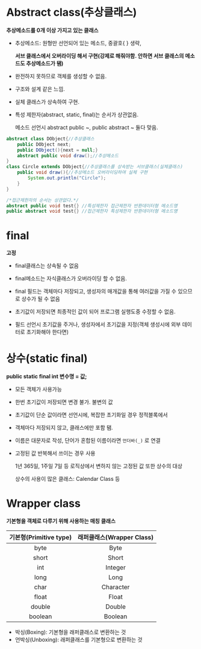 # Abstract class(추상클래스)

__추상메소드를 0개 이상 가지고 있는 클래스__

- 추상메소드: 원형만 선언되어 있는 메소드, 중괄호{ } 생략,

  __서브 클래스에서 오버라이딩 해서 구현(강제로 해줘야함. 안하면 서브 클래스의 메소드도 추상메소드가 됌)__

- 완전하지 못하므로 객체를 생성할 수 없음.

- 구조와 설계 같은 느낌.

- 실체 클래스가 상속하여 구현.

- 특성 제한자(abstract, static, final)는 순서가 상관없음.

  메소드 선언시 abstract public ~, public abstract ~ 둘다 맞음.

```java
abstract class DObject{//추상클래스
    public DObject next;
    public DObject(){next = null;}
    abstract public void draw();//추상메소드
}
class Circle extends DObject{//추상클래스를 상속받는 서브클래스(실체클래스)
    public void draw(){//추상메소드 오버라이딩하여 실체 구현
        System.out.println("Circle");
    }
}

/*접근제한자의 순서는 상관없다.*/
abstract public void test{} //특성제한자 접근제한자 반환데이터형 메소드명
public abstract void test{} //접근제한자 특성제한자 반환데이터형 메소드명
```



# final

__고정__

- final클래스는 상속될 수 없음
- final메소드는 자식클래스가 오버라이딩 할 수 없음.
- final 필드는 객체마다 저장되고, 생성자의 매개값을 통해 여러값을 가질 수 있으므로 상수가 될 수 없음

- 초기값이 저장되면 최종적인 값이 되어 프로그램 실행도중 수정할 수 없음.
- 필드 선언시 초기값을 주거나, 생성자에서 초기값을 지정(객체 생성시에 외부 데이터로 초기화해야 한다면)



# 상수(static final)

__public static final int 변수명 = 값;__

- 모든 객체가 사용가능

- 한번 초기값이 저장되면 변경 불가. 불변의 값

- 초기값이 단순 값이라면 선언시에, 복잡한 초기화일 경우 정적블록에서

- 객체마다 저장되지 않고, 클래스에만 포함 됌.

- 이름은 대문자로 작성, 단어가 혼합된 이름이라면 `언더바(_)` 로 연결

- 고정된 값 반복해서 쓰이는 경우 사용

  1년 365일, 1주일 7일 등 로직상에서 변하지 않는 고정된 값 또한 상수의 대상

  상수의 사용이 많은 클래스: Calendar Class 등



# Wrapper class

__기본형을 객체로 다루기 위해 사용하는 매칭 클래스__

| 기본형(Primitive type) | 래퍼클래스(Wrapper Class) |
| :--------------------: | :-----------------------: |
|          byte          |           Byte            |
|         short          |           Short           |
|          int           |          Integer          |
|          long          |           Long            |
|          char          |         Character         |
|         float          |           Float           |
|         double         |          Double           |
|        boolean         |          Boolean          |

- 박싱(Boxing): 기본형을 래퍼클래스로 변환하는 것
- 언박싱(Unboxing): 래퍼클래스를 기본형으로 변환하는 것
